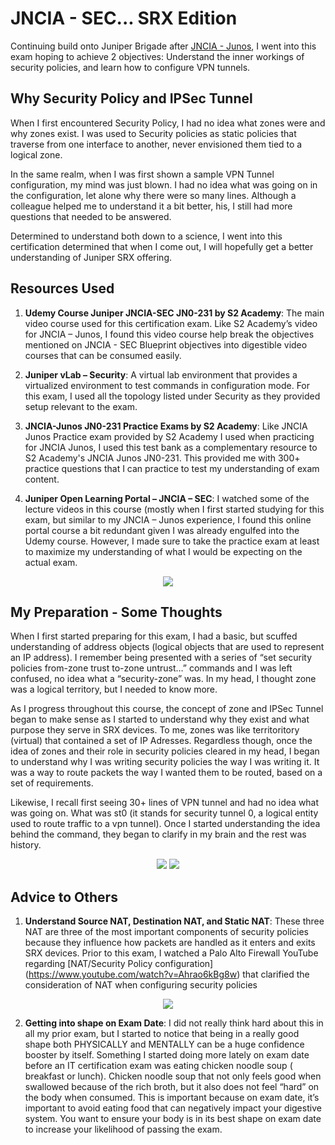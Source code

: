 # JNCIA - SEC... SRX Edition #
Continuing build onto Juniper Brigade after [JNCIA - Junos]( https://github.com/bobchen48/Writeups/blob/main/Juniper%20-%20Junos/Road%20to%20Junos.md?plain=1), I went into this exam hoping to achieve 2 objectives: Understand the inner workings of security policies, and learn how to configure VPN tunnels. 

## Why Security Policy and IPSec Tunnel ##
When I first encountered Security Policy, I had no idea what zones were and why zones exist. I was used to Security policies as static policies that traverse from one interface to another, never envisioned them tied to a logical zone.

In the same realm, when I was first shown a sample VPN Tunnel configuration, my mind was just blown. I had no idea what was going on in the configuration, let alone why there were so many lines. Although a colleague helped me to understand it a bit better, his, I still had more questions that needed to be answered.

Determined to understand both down to a science, I went into this certification determined that when I come out, I will hopefully get a better understanding of Juniper SRX offering.
## Resources Used ##
1. **Udemy Course Juniper JNCIA-SEC JN0-231 by S2 Academy**: The main video course used for this certification exam. Like S2 Academy’s video for JNCIA – Junos, I found this video course help break the objectives mentioned on JNCIA - SEC Blueprint objectives into digestible video courses that can be consumed easily.
  
2. **Juniper vLab – Security**: A virtual lab environment that provides a virtualized environment to test commands in configuration mode. For this exam, I used all the topology listed under Security as they provided setup relevant to the exam.
   
3. **JNCIA-Junos JN0-231 Practice Exams by S2 Academy**: Like JNCIA Junos Practice exam provided by S2 Academy I used when practicing for JNCIA Junos, I used this test bank as a complementary resource to S2 Academy's JNCIA Junos JN0-231. This provided me with 300+ practice questions that I can practice to test my understanding of exam content.
   
4. **Juniper Open Learning Portal – JNCIA – SEC**: I watched some of the lecture videos in this course (mostly when I first started studying for this exam, but similar to my JNCIA – Junos experience, I found this online portal course a bit redundant given I was already engulfed into the Udemy course. However, I made sure to take the practice exam at least to maximize my understanding of what I would be expecting on the actual exam.

<div align="center">
  <image src="https://github.com/bobchen48/Writeups/blob/main/JNCIA%20-%20SEC/vLab%20-%20Security%20Topologies.JPG">
</div>
    
## My Preparation - Some Thoughts ##
When I first started preparing for this exam, I had a basic, but scuffed understanding of address objects (logical objects that are used to represent an IP address). I remember being presented with a series of “set security policies from-zone trust to-zone untrust…” commands and I was left confused, no idea what a “security-zone” was. In my head, I thought zone was a logical territory, but I needed to know more.


As I progress throughout this course, the concept of zone and IPSec Tunnel began to make sense as I started to understand why they exist and what purpose they serve in SRX devices. To me, zones was like territoritory (virtual) that contained a set of IP Adresses. Regardless though, once the idea of zones and their role in security policies cleared in my head, I began to understand why I was writing security policies the way I was writing it. It was a way to route packets the way I wanted them to be routed, based on a set of requirements.

Likewise, I recall first seeing 30+ lines of VPN tunnel and had no idea what was going on. What was st0 (it stands for security tunnel 0, a logical entity used to route traffic to a vpn tunnel). Once I started understanding the idea behind the command, they began to clarify in my brain and the rest was history.

<div align="center">
  <image src="https://github.com/bobchen48/Writeups/blob/main/JNCIA%20-%20SEC/Route%20Based%20IPSec%20VPN%20-%20Part%201.jpg">
  <image src="https://github.com/bobchen48/Writeups/blob/main/JNCIA%20-%20SEC/Route%20Based%20IPSec%20VPN%20-%20Part%202.jpg">
</div>
    
## Advice to Others ##
1.	**Understand Source NAT, Destination NAT, and Static NAT**: These three NAT are three of the most important components of security policies because they influence how packets are handled as it enters and exits SRX devices. Prior to this exam, I watched a Palo Alto Firewall YouTube regarding [NAT/Security Policy configuration] (https://www.youtube.com/watch?v=Ahrao6kBg8w) that clarified the consideration of NAT when configuring security policies

<div align="center">
  <image src="https://github.com/bobchen48/Writeups/blob/main/JNCIA%20-%20SEC/Security%20Policies.jpg">
</div>

2.	**Getting into shape on Exam Date**: I did not really think hard about this in all my prior exam, but I started to notice that being in a really good shape both PHYSICALLY and MENTALLY can be a huge confidence booster by itself. Something I started doing more lately on exam date before an IT certification exam was eating chicken noodle soup ( breakfast or lunch). Chicken noodle soup that not only feels good when swallowed because of the rich broth, but it also does not feel “hard” on the body when consumed. This is important because on exam date, it’s important to avoid eating food that can negatively impact your digestive system. You want to ensure your body is in its best shape on exam date to increase your likelihood of passing the exam. 
